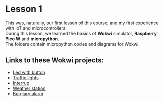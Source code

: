 # Lesson 1
This was, naturally, our first lesson of this course, and my first experience with IoT and microcontrollers.\
During this lesson, we learned the basics of **Wokwi** simulator, **Raspberry Pico W** and **micropython**.\
The folders contain micropython codes and diagrams for Wokwi.

## Links to these Wokwi projects:
- [Led with button](https://wokwi.com/projects/442338368556839937) 
- [Traffic lights](https://wokwi.com/projects/442339548095063041)
- [Interrup](https://wokwi.com/projects/442340542636056577)
- [Weather station](https://wokwi.com/projects/442341691396312065)
- [Burglary alarm](https://wokwi.com/projects/443802366004814849)
